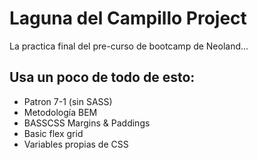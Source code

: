 # Laguna del Campillo Project

La practica final del pre-curso de bootcamp de Neoland...

## Usa un poco de todo de esto:

* Patron 7-1 (sin SASS)
* Metodología BEM
* BASSCSS Margins & Paddings
* Basic flex grid
* Variables propias de CSS